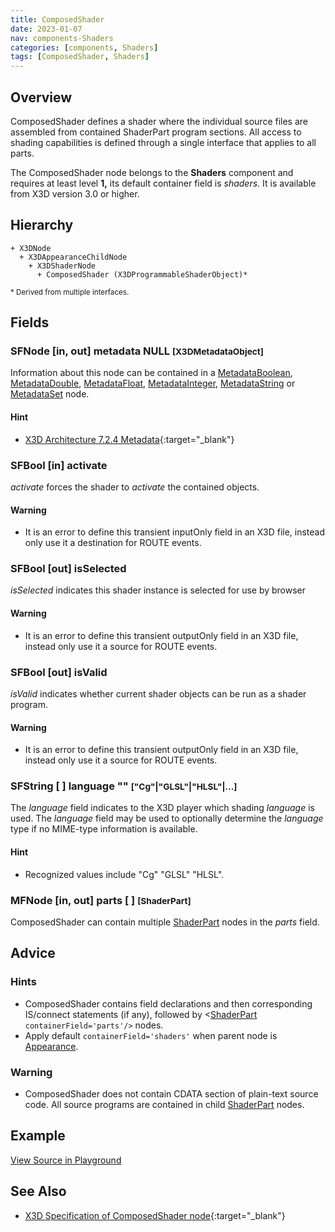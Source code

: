 ```yaml
---
title: ComposedShader
date: 2023-01-07
nav: components-Shaders
categories: [components, Shaders]
tags: [ComposedShader, Shaders]
---
```

<style>
.post h3 {
  word-spacing: 0.2em;
}
</style>

## Overview

ComposedShader defines a shader where the individual source files are assembled from contained ShaderPart program sections. All access to shading capabilities is defined through a single interface that applies to all parts.

The ComposedShader node belongs to the **Shaders** component and requires at least level **1,** its default container field is *shaders.* It is available from X3D version 3.0 or higher.

## Hierarchy

```
+ X3DNode
  + X3DAppearanceChildNode
    + X3DShaderNode
      + ComposedShader (X3DProgrammableShaderObject)*
```

<small>\* Derived from multiple interfaces.</small>

## Fields

### SFNode [in, out] **metadata** NULL <small>[X3DMetadataObject]</small>

Information about this node can be contained in a [MetadataBoolean](/x_ite/components/core/metadataboolean/), [MetadataDouble](/x_ite/components/core/metadatadouble/), [MetadataFloat](/x_ite/components/core/metadatafloat/), [MetadataInteger](/x_ite/components/core/metadatainteger/), [MetadataString](/x_ite/components/core/metadatastring/) or [MetadataSet](/x_ite/components/core/metadataset/) node.

#### Hint

- [X3D Architecture 7.2.4 Metadata](https://www.web3d.org/specifications/X3Dv4/ISO-IEC19775-1v4-IS//Part01/components/core.html#Metadata){:target="_blank"}

### SFBool [in] **activate**

*activate* forces the shader to *activate* the contained objects.

#### Warning

- It is an error to define this transient inputOnly field in an X3D file, instead only use it a destination for ROUTE events.

### SFBool [out] **isSelected**

*isSelected* indicates this shader instance is selected for use by browser

#### Warning

- It is an error to define this transient outputOnly field in an X3D file, instead only use it a source for ROUTE events.

### SFBool [out] **isValid**

*isValid* indicates whether current shader objects can be run as a shader program.

#### Warning

- It is an error to define this transient outputOnly field in an X3D file, instead only use it a source for ROUTE events.

### SFString [ ] **language** "" <small>["Cg"|"GLSL"|"HLSL"|...]</small>

The *language* field indicates to the X3D player which shading *language* is used. The *language* field may be used to optionally determine the *language* type if no MIME-type information is available.

#### Hint

- Recognized values include "Cg" "GLSL" "HLSL".

### MFNode [in, out] **parts** [ ] <small>[ShaderPart]</small>

ComposedShader can contain multiple [ShaderPart](/x_ite/components/shaders/shaderpart/) nodes in the *parts* field.

## Advice

### Hints

- ComposedShader contains field declarations and then corresponding IS/connect statements (if any), followed by \<[ShaderPart](/x_ite/components/shaders/shaderpart/) `containerField='parts'/>` nodes.
- Apply default `containerField='shaders'` when parent node is [Appearance](/x_ite/components/shape/appearance/).

### Warning

- ComposedShader does not contain CDATA section of plain-text source code. All source programs are contained in child [ShaderPart](/x_ite/components/shaders/shaderpart/) nodes.

## Example

<x3d-canvas src="https://create3000.github.io/media/examples/Shaders/ComposedShader/ComposedShader.x3d" update="auto"></x3d-canvas>

[View Source in Playground](/x_ite/playground/?url=https://create3000.github.io/media/examples/Shaders/ComposedShader/ComposedShader.x3d)

## See Also

- [X3D Specification of ComposedShader node](https://www.web3d.org/documents/specifications/19775-1/V4.0/Part01/components/shaders.html#ComposedShader){:target="_blank"}
